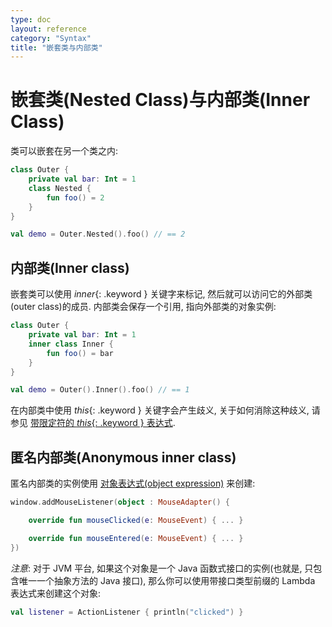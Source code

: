 ```yaml
---
type: doc
layout: reference
category: "Syntax"
title: "嵌套类与内部类"
---
```


# 嵌套类(Nested Class)与内部类(Inner Class)

类可以嵌套在另一个类之内:

<div class="sample" markdown="1" theme="idea" data-highlight-only>

```kotlin
class Outer {
    private val bar: Int = 1
    class Nested {
        fun foo() = 2
    }
}

val demo = Outer.Nested().foo() // == 2
```

</div>

## 内部类(Inner class)

嵌套类可以使用 *inner*{: .keyword } 关键字来标记, 然后就可以访问它的外部类(outer class)的成员. 内部类会保存一个引用, 指向外部类的对象实例:

<div class="sample" markdown="1" theme="idea" data-highlight-only>

```kotlin
class Outer {
    private val bar: Int = 1
    inner class Inner {
        fun foo() = bar
    }
}

val demo = Outer().Inner().foo() // == 1
```

</div>

在内部类中使用 *this*{: .keyword } 关键字会产生歧义, 关于如何消除这种歧义, 请参见 [带限定符的 *this*{: .keyword } 表达式](this-expressions.html).

## 匿名内部类(Anonymous inner class)

匿名内部类的实例使用 [对象表达式(object expression)](object-declarations.html#object-expressions) 来创建:

<div class="sample" markdown="1" theme="idea" data-highlight-only>

```kotlin
window.addMouseListener(object : MouseAdapter() {

    override fun mouseClicked(e: MouseEvent) { ... }

    override fun mouseEntered(e: MouseEvent) { ... }
})
```

</div>

_注意_: 对于 JVM 平台, 如果这个对象是一个 Java 函数式接口的实例(也就是, 只包含唯一一个抽象方法的 Java 接口),
那么你可以使用带接口类型前缀的 Lambda 表达式来创建这个对象:

<div class="sample" markdown="1" theme="idea" data-highlight-only>

```kotlin
val listener = ActionListener { println("clicked") }
```

</div>

